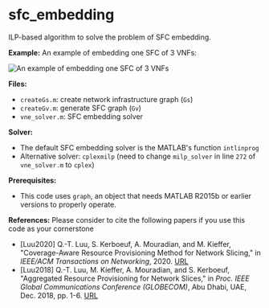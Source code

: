 # sfc_embedding

ILP-based algorithm to solve the problem of SFC embedding.

**Example:**
An example of embedding one SFC of 3 VNFs:

![An example of embedding one SFC of 3 VNFs](https://github.com/luuquangtrung/sfc_embedding/blob/main/example.jpg)


**Files:**
* `createGs.m`: create network infrastructure graph (`Gs`)
* `createGv.m`: generate SFC graph (`Gv`)
* `vne_solver.m`: SFC embedding solver

**Solver:**
* The default SFC embedding solver is the MATLAB's function `intlinprog`
* Alternative solver: `cplexmilp` (need to change `milp_solver` in line `272` of `vne_solver.m` to `cplex`)

**Prerequisites:**
* This code uses `graph`, an object that needs MATLAB R2015b or earlier versions to properly operate.

**References:**
Please consider to cite the following papers if you use this code as your cornerstone
* [Luu2020] Q.-T. Luu, S. Kerboeuf, A. Mouradian, and M. Kieffer, "Coverage-Aware Resource Provisioning Method for Network Slicing," in *IEEE/ACM Transactions on Networking*, 2020. [URL]()
* [Luu2018] Q.-T. Luu, M. Kieffer, A. Mouradian, and S. Kerboeuf, "Aggregated Resource Provisioning for Network Slices," in *Proc. IEEE Global Communications Conference (GLOBECOM)*, Abu Dhabi, UAE, Dec. 2018, pp. 1-6. [URL](https://ieeexplore.ieee.org/abstract/document/8648039)
